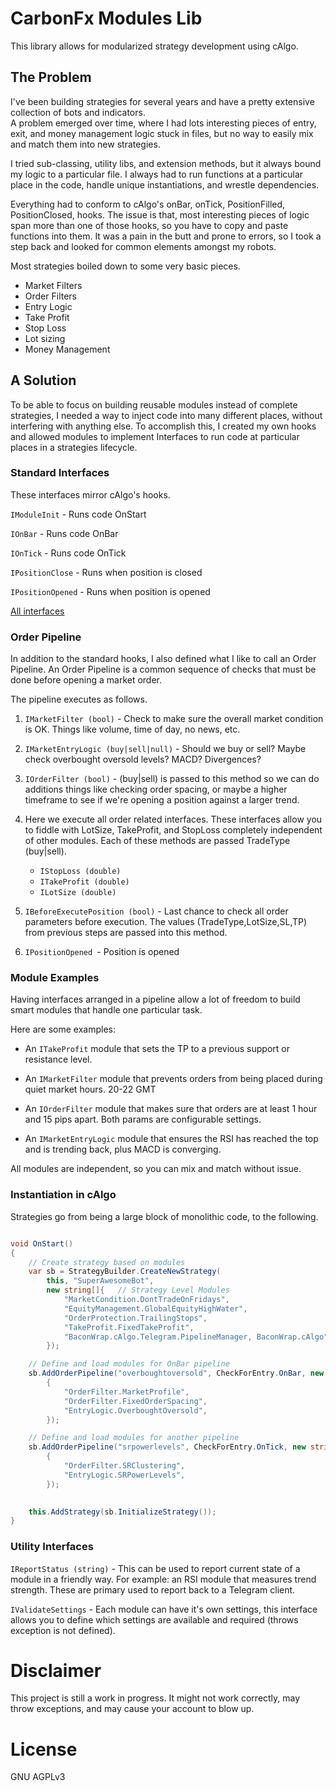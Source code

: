 ﻿
# CarbonFx Modules Lib

This library allows for modularized strategy development using cAlgo. 

## The Problem 

I've been building strategies for several years and have a pretty extensive collection of bots and indicators.  
A problem emerged over time, where I had lots interesting pieces of entry, exit, and money management logic stuck in files,
but no way to easily mix and match them into new strategies.

I tried sub-classing, utility libs, and extension methods, but it always bound my logic to a particular 
file.  I always had to run functions at a particular place in the code, handle unique instantiations, and wrestle dependencies. 

Everything had to conform to cAlgo's onBar, onTick, PositionFilled, PositionClosed, hooks. The issue is that, most 
interesting pieces of logic span more than one of those hooks, so you have to copy and paste functions into them.
It was a pain in the butt and prone to errors, so I took a step back and looked for common elements amongst my robots.

Most strategies boiled down to some very basic pieces.

- Market Filters
- Order Filters
- Entry Logic
- Take Profit
- Stop Loss
- Lot sizing
- Money Management


## A Solution

To be able to focus on building reusable modules instead of complete strategies, I 
needed a way to inject code into many different places, without interfering with anything else.  To accomplish this, 
I created my own hooks and allowed modules to implement Interfaces to run code at
particular places in a strategies lifecycle.

### Standard Interfaces

These interfaces mirror cAlgo's hooks. 

`IModuleInit` - Runs code OnStart

`IOnBar` - Runs code OnBar

`IOnTick` - Runs code OnTick

`IPositionClose` - Runs when position is closed

`IPositionOpened` - Runs when position is opened

[All interfaces](https://github.com/CarbonFxModules/carbonfx-modules-lib/tree/master/Lib/Interfaces)

### Order Pipeline 

In addition to the standard hooks, I also defined what I like to call an Order Pipeline.  An Order Pipeline is a common sequence of checks that must be done before opening a market order.

The pipeline executes as follows.

1. `IMarketFilter (bool)` - Check to make sure the overall market condition is OK.  Things like volume, time of day, no news, etc.

2. `IMarketEntryLogic (buy|sell|null)` - Should we buy or sell?  Maybe check overbought oversold levels?  MACD? Divergences?

3. `IOrderFilter (bool)` - (buy|sell) is passed to this method so we can do additions things like checking order spacing, or maybe a higher timeframe to see if we're opening a position against a larger trend.

4. Here we execute all order related interfaces.  These interfaces allow you to fiddle with LotSize, TakeProfit, and StopLoss completely independent of other modules. Each of these methods are passed TradeType (buy|sell).
    - `IStopLoss (double)`   
    - `ITakeProfit (double)`
    - `ILotSize (double)`

5. `IBeforeExecutePosition (bool)` - Last chance to check all order parameters before execution.  The values (TradeType,LotSize,SL,TP) from previous steps are passed into this method.
    

6. `IPositionOpened `- Position is opened


### Module Examples 

Having interfaces arranged in a pipeline allow a lot of freedom to build smart modules that handle one particular task. 

Here are some examples: 

- An `ITakeProfit` module that sets the TP to a previous support or resistance level.

- An `IMarketFilter` module that prevents orders from being placed during quiet market hours. 20-22 GMT

- An `IOrderFilter` module that makes sure that orders are at least 1 hour and 15 pips apart. Both params are configurable settings.

- An `IMarketEntryLogic` module that ensures the RSI has reached the top and is trending back, plus MACD is converging. 

All modules are independent, so you can mix and match without issue.  

### Instantiation in cAlgo 

Strategies go from being a large block of monolithic code, to the following.   


```c#

void OnStart()
{
    // Create strategy based on modules
    var sb = StrategyBuilder.CreateNewStrategy(
        this, "SuperAwesomeBot", 
        new string[]{   // Strategy Level Modules
            "MarketCondition.DontTradeOnFridays",
            "EquityManagement.GlobalEquityHighWater",
            "OrderProtection.TrailingStops",
            "TakeProfit.FixedTakeProfit",
            "BaconWrap.cAlgo.Telegram.PipelineManager, BaconWrap.cAlgo",
        });

    // Define and load modules for OnBar pipeline
    sb.AddOrderPipeline("overboughtoversold", CheckForEntry.OnBar, new string[] 
        {
            "OrderFilter.MarketProfile",
            "OrderFilter.FixedOrderSpacing",
            "EntryLogic.OverboughtOversold",
        });

    // Define and load modules for another pipeline
    sb.AddOrderPipeline("srpowerlevels", CheckForEntry.OnTick, new string[] 
        {  
            "OrderFilter.SRClustering",
            "EntryLogic.SRPowerLevels",
        });
    

    this.AddStrategy(sb.InitializeStrategy());
}

```


### Utility Interfaces

`IReportStatus (string)` - This can be used to report current state of a module in a friendly way.  For example: an RSI module that measures trend strength.  These are primary used to report back to a Telegram client.

`IValidateSettings` - Each module can have it's own settings, this interface allows you to define which settings are available and required (throws exception is not defined).

# Disclaimer

This project is still a work in progress.  It might not work correctly, may throw exceptions, and may cause your account to blow up.

# License

GNU AGPLv3


